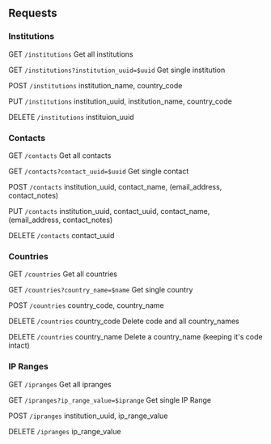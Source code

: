 ## Requests

### Institutions

GET `/institutions` Get all institutions

GET `/institutions?institution_uuid=$uuid` Get single institution

POST `/institutions` institution\_name, country\_code

PUT `/institutions` institution\_uuid, institution\_name, country\_code

DELETE `/institutions` instituion\_uuid


### Contacts

GET `/contacts` Get all contacts

GET `/contacts?contact_uuid=$uuid` Get single contact

POST `/contacts` institution\_uuid, contact\_name, (email\_address, contact\_notes)

PUT `/contacts` institution\_uuid, contact\_uuid, contact\_name, (email\_address, contact\_notes)

DELETE `/contacts` contact\_uuid


### Countries

GET `/countries` Get all countries

GET `/countries?country_name=$name` Get single country

POST `/countries` country\_code, country\_name

DELETE `/countries` country\_code Delete code and all country\_names

DELETE `/countries` country\_name Delete a country\_name (keeping it's code intact)


### IP Ranges

GET `/ipranges` Get all ipranges

GET `/ipranges?ip_range_value=$iprange` Get single IP Range

POST `/ipranges` institution\_uuid, ip\_range\_value

DELETE `/ipranges` ip\_range\_value



